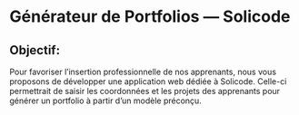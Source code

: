 # Générateur de Portfolios — Solicode

## Objectif:
Pour favoriser l’insertion professionnelle de nos apprenants, nous vous proposons de 
développer une application web dédiée à Solicode. Celle-ci permettrait de saisir les 
coordonnées et les projets des apprenants pour générer un portfolio à partir d’un modèle 
préconçu.
